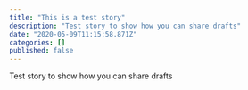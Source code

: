 ```yaml
---
title: "This is a test story"
description: "Test story to show how you can share drafts"
date: "2020-05-09T11:15:58.871Z"
categories: []
published: false
---
```


Test story to show how you can share drafts
